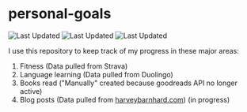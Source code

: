 # personal-goals
![Last Updated](https://img.shields.io/date/1625368125?color=FC4C02&label=Fitness%20Updated&logo=strava)
![Last Updated](https://img.shields.io/date/1625368125?color=7ac70c&label=Language%20Updated&logo=duolingo)
![Last Updated](https://img.shields.io/date/1625368125?color=e9e5cd&label=Books%20Updated&logo=goodreads)

I use this repository to keep track of my progress in these major areas:

1. Fitness (Data pulled from Strava)
2. Language learning (Data pulled from Duolingo)
3. Books read ("Manually" created because goodreads API no longer active)
4. Blog posts (Data pulled from [harveybarnhard.com](https://harveybarnhard.com)) (in progress)
